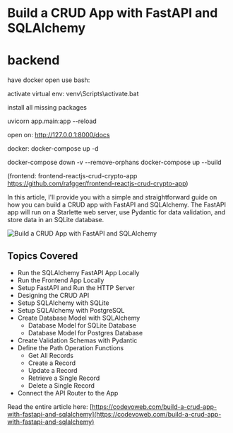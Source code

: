 # Build a CRUD App with FastAPI and SQLAlchemy
# backend
have docker open
use bash:

activate virtual env: venv\Scripts\activate.bat

install all missing packages

uvicorn app.main:app --reload

open on: http://127.0.0.1:8000/docs

docker: docker-compose up -d

docker-compose down -v --remove-orphans
docker-compose up --build


(frontend: frontend-reactjs-crud-crypto-app  https://github.com/rafgger/frontend-reactjs-crud-crypto-app)

In this article, I'll provide you with a simple and straightforward guide on how you can build a CRUD app with FastAPI and SQLAlchemy. The FastAPI app will run on a Starlette web server, use Pydantic for data validation, and store data in an SQLite database.

![Build a CRUD App with FastAPI and SQLAlchemy](https://codevoweb.com/wp-content/uploads/2022/11/Build-a-CRUD-App-with-FastAPI-and-SQLAlchemy.png)

## Topics Covered

- Run the SQLAlchemy FastAPI App Locally
- Run the Frontend App Locally
- Setup FastAPI and Run the HTTP Server
- Designing the CRUD API
- Setup SQLAlchemy with SQLite
- Setup SQLAlchemy with PostgreSQL
- Create Database Model with SQLAlchemy
    - Database Model for SQLite Database
    - Database Model for Postgres Database
- Create Validation Schemas with Pydantic
- Define the Path Operation Functions
    - Get All Records
    - Create a Record
    - Update a Record
    - Retrieve a Single Record
    - Delete a Single Record
- Connect the API Router to the App

Read the entire article here: [https://codevoweb.com/build-a-crud-app-with-fastapi-and-sqlalchemy](https://codevoweb.com/build-a-crud-app-with-fastapi-and-sqlalchemy)

